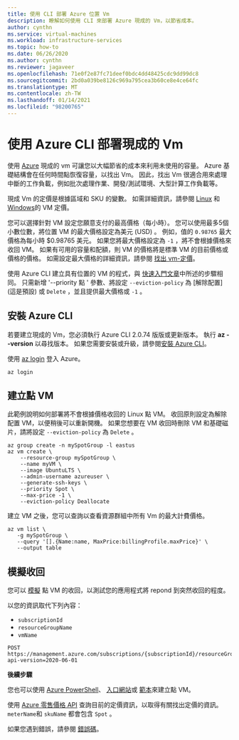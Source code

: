```yaml
---
title: 使用 CLI 部署 Azure 位置 Vm
description: 瞭解如何使用 CLI 來部署 Azure 現成的 Vm，以節省成本。
author: cynthn
ms.service: virtual-machines
ms.workload: infrastructure-services
ms.topic: how-to
ms.date: 06/26/2020
ms.author: cynthn
ms.reviewer: jagaveer
ms.openlocfilehash: 71e0f2e87fc71deef0bdc4dd48425cdc9dd99dc8
ms.sourcegitcommit: 2bd0a039be8126c969a795cea3b60ce8e4ce64fc
ms.translationtype: MT
ms.contentlocale: zh-TW
ms.lasthandoff: 01/14/2021
ms.locfileid: "98200765"
---
```

# <a name="deploy-spot-vms-using-the-azure-cli"></a>使用 Azure CLI 部署現成的 Vm

使用 [Azure](../spot-vms.md) 現成的 vm 可讓您以大幅節省的成本來利用未使用的容量。 Azure 基礎結構會在任何時間點恢復容量，以找出 Vm。 因此，找出 Vm 很適合用來處理中斷的工作負載，例如批次處理作業、開發/測試環境、大型計算工作負載等。

現成 Vm 的定價是根據區域和 SKU 的變數。 如需詳細資訊，請參閱 [Linux](https://azure.microsoft.com/pricing/details/virtual-machines/linux/) 和 [Windows](https://azure.microsoft.com/pricing/details/virtual-machines/windows/)的 VM 定價。 

您可以選擇針對 VM 設定您願意支付的最高價格（每小時）。 您可以使用最多5個小數位數，將位置 VM 的最大價格設定為美元 (USD) 。 例如，值的 `0.98765` 最大價格為每小時 $0.98765 美元。 如果您將最大價格設定為 `-1` ，將不會根據價格來收回 VM。 如果有可用的容量和配額，則 VM 的價格將是標準 VM 的目前價格或價格的價格。 如需設定最大價格的詳細資訊，請參閱 [找出 vm-定價](../spot-vms.md#pricing)。

使用 Azure CLI 建立具有位置的 VM 的程式，與 [快速入門文章](./quick-create-cli.md)中所述的步驟相同。 只需新增 '--priority 點 ' 參數、將設定 `--eviction-policy` 為 [解除配置] (這是預設) 或 `Delete` ，並且提供最大價格或 `-1` 。 


## <a name="install-azure-cli"></a>安裝 Azure CLI

若要建立現成的 Vm，您必須執行 Azure CLI 2.0.74 版版或更新版本。 執行 **az --version** 以尋找版本。 如果您需要安裝或升級，請參閱[安裝 Azure CLI](/cli/azure/install-azure-cli)。 

使用 [az login](/cli/azure/reference-index#az-login) 登入 Azure。

```azurecli
az login
```

## <a name="create-a-spot-vm"></a>建立點 VM

此範例說明如何部署將不會根據價格收回的 Linux 點 VM。 收回原則設定為解除配置 VM，以便稍後可以重新開機。 如果您想要在 VM 收回時刪除 VM 和基礎磁片，請將設定 `--eviction-policy` 為 `Delete` 。

```azurecli
az group create -n mySpotGroup -l eastus
az vm create \
    --resource-group mySpotGroup \
    --name myVM \
    --image UbuntuLTS \
    --admin-username azureuser \
    --generate-ssh-keys \
    --priority Spot \
    --max-price -1 \
    --eviction-policy Deallocate
```



建立 VM 之後，您可以查詢以查看資源群組中所有 Vm 的最大計費價格。

```azurecli
az vm list \
   -g mySpotGroup \
   --query '[].{Name:name, MaxPrice:billingProfile.maxPrice}' \
   --output table
```

## <a name="simulate-an-eviction"></a>模擬收回

您可以 [模擬](/rest/api/compute/virtualmachines/simulateeviction) 點 VM 的收回，以測試您的應用程式將 repond 到突然收回的程度。 

以您的資訊取代下列內容： 

- `subscriptionId`
- `resourceGroupName`
- `vmName`


```http
POST https://management.azure.com/subscriptions/{subscriptionId}/resourceGroups/{resourceGroupName}/providers/Microsoft.Compute/virtualMachines/{vmName}/simulateEviction?api-version=2020-06-01
```

**後續步驟**

您也可以使用 [Azure PowerShell](../windows/spot-powershell.md)、 [入口網站](../spot-portal.md)或 [範本](spot-template.md)來建立點 VM。

使用 [Azure 零售價格 API](/rest/api/cost-management/retail-prices/azure-retail-prices) 查詢目前的定價資訊，以取得有關找出定價的資訊。 `meterName`和 `skuName` 都會包含 `Spot` 。

如果您遇到錯誤，請參閱 [錯誤碼](../error-codes-spot.md)。